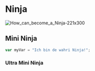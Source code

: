 # Ninja
![How_can_become_a_Ninja-221x300](https://github.com/user-attachments/assets/c56fab11-e940-464e-98dd-8cc44eb6d1dc)

## Mini Ninja
``` javascript
var myVar = "Ich bin de wahri Ninja!";
```
### Ultra Mini Ninja
